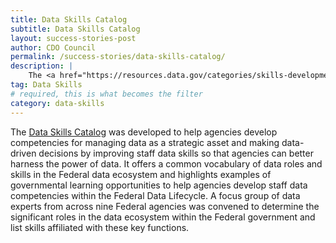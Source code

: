 ```yaml
---
title: Data Skills Catalog
subtitle: Data Skills Catalog
layout: success-stories-post
author: CDO Council
permalink: /success-stories/data-skills-catalog/
description: |
    The <a href="https://resources.data.gov/categories/skills-development/">Data Skills Catalog</a> was developed to help agencies develop competencies for managing data as a strategic asset and making data-driven decisions by improving staff data skills so that agencies can better harness the power of data. The Catalog consists of two parts: Federal Data Lifecycle and Associated Skills, providing a common vocabulary of the data roles and skills in the Federal data ecosystem, and Federal Learning Opportunities, detailing select Federal data training and courses.
tag: Data Skills
# required, this is what becomes the filter
category: data-skills
---
```


The <a href="https://resources.data.gov/categories/skills-development/">Data Skills Catalog</a> was developed to help agencies develop competencies for managing data as a strategic asset and making data-driven decisions by improving staff data skills so that agencies can better harness the power of data. It offers a common vocabulary of data roles and skills in the Federal data ecosystem and highlights examples of governmental learning opportunities to help agencies develop staff data competencies within the Federal Data Lifecycle. A focus group of data experts from across nine Federal agencies was convened to determine the significant roles in the data ecosystem within the Federal government and list skills affiliated with these key functions.